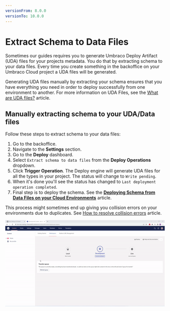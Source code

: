 ```yaml
---
versionFrom: 8.0.0
versionTo: 10.0.0
---
```


# Extract Schema to Data Files

Sometimes our guides requires you to generate Umbraco Deploy Artifact (UDA) files for your projects metadata. You do that by extracting schema to your data files. Every time you create something in the backoffice on your Umbraco Cloud project a UDA files will be generated.

Generating UDA files manually by extracting your schema ensures that you have everything you need in order to deploy successfully from one environment to another. For more information on UDA Files, see the [What are UDA files?](../../../Set-Up/Power-Tools/Generating-UDA-files/index.md#what-are-uda-files) article.

## Manually extracting schema to your UDA/Data files

Follow these steps to extract schema to your data files:

1. Go to the backoffice.
2. Navigate to the **Settings** section.
3. Go to the **Deploy** dashboard.
4. Select `Extract schema to data files` from the **Deploy Operations** dropdown.
5. Click **Trigger Operation**. The Deploy engine will generate UDA files for all the types in your project. The status will change to `Write pending`.
6. When it's done you'll see the status has changed to `Last deployment operation completed`.
7. Final step is to deploy the schema. See the [**Deploying Schema from Data Files on your Cloud Environments**](../Deploy-schema) article.

This process might sometimes end up giving you collision errors on your environments due to duplicates. See [How to resolve collision errors](../../../Troubleshooting/Structure-Error) article.

![Generate UDA files](images/generating-uda-files-v10.gif)
